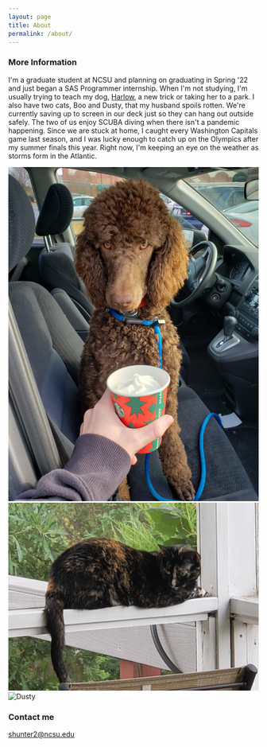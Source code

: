 ```yaml
---
layout: page
title: About
permalink: /about/
---
```


### More Information

I'm a graduate student at NCSU and planning on graduating in Spring '22 and just began a SAS Programmer internship. When I'm not studying, I'm usually trying to teach my dog, [Harlow](https://en.wikipedia.org/wiki/Harlow_Shapley), a new trick or taking her to a park. I also have two cats, Boo and Dusty, that my husband spoils rotten. We're currently saving up to screen in our deck just so they can hang out outside safely. The two of us enjoy SCUBA diving when there isn't a pandemic happening. Since we are stuck at home, I caught every Washington Capitals game last season, and I was lucky enough to catch up on the Olympics after my summer finals this year. Right now, I'm keeping an eye on the weather as storms form in the Atlantic.    


![Harlow](https://raw.githubusercontent.com/sammhunter/sammhunter.github.io/master/images/harlow.jpg)
![Boo](https://raw.githubusercontent.com/sammhunter/sammhunter.github.io/master/images/boo.jpg)
![Dusty](https://raw.githubusercontent.com/sammhunter/sammhunter.github.io/master/images/dusty.jpg)

### Contact me

[shunter2@ncsu.edu](mailto:shunter2@ncsu.edu)

